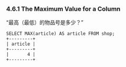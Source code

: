 ### 4.6.1 The Maximum Value for a Column

“最高（最低）的物品号是多少？”

```
SELECT MAX(article) AS article FROM shop;
+---------+
| article |
+---------+
|       4 |
+---------+
```



